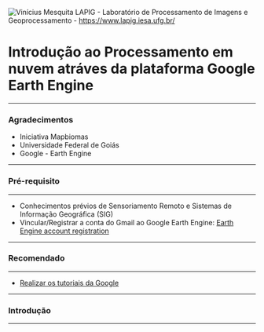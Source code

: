 ![Vinícius Mesquita](Logo.png)
LAPIG - Laboratório de Processamento de Imagens e Geoprocessamento - https://www.lapig.iesa.ufg.br/

# Introdução ao Processamento em nuvem atráves da plataforma Google Earth Engine

--------------

### Agradecimentos
- Iniciativa Mapbiomas
- Universidade Federal de Goiás
- Google - Earth Engine

------

### Pré-requisito
-------------

- Conhecimentos prévios de Sensoriamento Remoto e Sistemas de Informação Geográfica (SIG)
- Vincular/Registrar a conta do Gmail ao Google Earth Engine: [Earth Engine account registration](https://signup.earthengine.google.com/)

-------------

### Recomendado

--------------

- [Realizar os tutoriais da Google](https://developers.google.com/earth-engine/tutorial\_js\_01)

--------------

### Introdução

---------------
